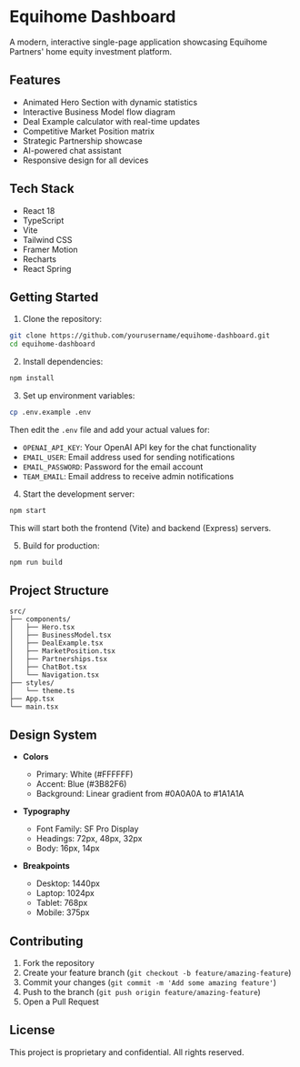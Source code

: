 # Equihome Dashboard

A modern, interactive single-page application showcasing Equihome Partners' home equity investment platform.

## Features

- Animated Hero Section with dynamic statistics
- Interactive Business Model flow diagram
- Deal Example calculator with real-time updates
- Competitive Market Position matrix
- Strategic Partnership showcase
- AI-powered chat assistant
- Responsive design for all devices

## Tech Stack

- React 18
- TypeScript
- Vite
- Tailwind CSS
- Framer Motion
- Recharts
- React Spring

## Getting Started

1. Clone the repository:
```bash
git clone https://github.com/yourusername/equihome-dashboard.git
cd equihome-dashboard
```

2. Install dependencies:
```bash
npm install
```

3. Set up environment variables:
```bash
cp .env.example .env
```
Then edit the `.env` file and add your actual values for:
- `OPENAI_API_KEY`: Your OpenAI API key for the chat functionality
- `EMAIL_USER`: Email address used for sending notifications
- `EMAIL_PASSWORD`: Password for the email account
- `TEAM_EMAIL`: Email address to receive admin notifications

4. Start the development server:
```bash
npm start
```
This will start both the frontend (Vite) and backend (Express) servers.

5. Build for production:
```bash
npm run build
```

## Project Structure

```
src/
├── components/
│   ├── Hero.tsx
│   ├── BusinessModel.tsx
│   ├── DealExample.tsx
│   ├── MarketPosition.tsx
│   ├── Partnerships.tsx
│   ├── ChatBot.tsx
│   └── Navigation.tsx
├── styles/
│   └── theme.ts
├── App.tsx
└── main.tsx
```

## Design System

- **Colors**
  - Primary: White (#FFFFFF)
  - Accent: Blue (#3B82F6)
  - Background: Linear gradient from #0A0A0A to #1A1A1A

- **Typography**
  - Font Family: SF Pro Display
  - Headings: 72px, 48px, 32px
  - Body: 16px, 14px

- **Breakpoints**
  - Desktop: 1440px
  - Laptop: 1024px
  - Tablet: 768px
  - Mobile: 375px

## Contributing

1. Fork the repository
2. Create your feature branch (`git checkout -b feature/amazing-feature`)
3. Commit your changes (`git commit -m 'Add some amazing feature'`)
4. Push to the branch (`git push origin feature/amazing-feature`)
5. Open a Pull Request

## License

This project is proprietary and confidential. All rights reserved.
